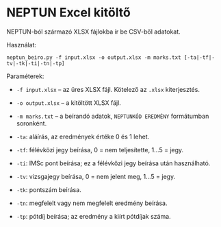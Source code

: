 # NEPTUN Excel kitöltő

NEPTUN-ból származó XLSX fájlokba ír be CSV-ből adatokat.

Használat:
```
neptun_beiro.py -f input.xlsx -o output.xlsx -m marks.txt [-ta|-tf|-tv|-tk|-ti|-tn|-tp]
```

Paraméterek:

- `-f input.xlsx` – az üres XLSX fájl. Kötelező az `.xlsx` kiterjesztés.

- `-o output.xlsx` – a kitöltött XLSX fájl.

- `-m marks.txt` – a beírandó adatok, `NEPTUNKÓD EREDMÉNY` formátumban soronként.

- `-ta`: aláírás, az eredmények értéke 0 és 1 lehet.

- `-tf`: félévközi jegy beírása, 0 = nem teljesítette, 1...5 = jegy.

- `-ti`: IMSc pont beírása; ez a félévközi jegy beírása után használható.

- `-tv`: vizsgajegy beírása, 0 = nem jelent meg, 1...5 = jegy.

- `-tk`: pontszám beírása.

- `-tn`: megfelelt vagy nem megfelelt eredmény beírása.

- `-tp`: pótdíj beírása; az eredmény a kiírt pótdíjak száma.
